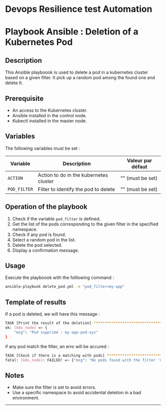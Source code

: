 # Devops Resilience test Automation


# Playbook Ansible : Deletion of a Kubernetes Pod

## Description

This Ansible playboook is used to delete a pod in a kubernetes cluster based on a given filter.
It pick up a random pod among the found one and delete It.

## Prerequisite

-  An access to the Kubernetes cluster.
-  Ansible installed in the control node.
-  Kubectl installed in the master node.

## Variables

The following variables must be set :

| Variable     | Description                                     | Valeur par défaut |
| ------------ | ----------------------------------------------- | ----------------- |
| `ACTION`  |  Action to do in the kubernetes cluster   | "" (must be set)  |
| `POD_FILTER` |  Filter to identify the pod to delete | "" (must be set)  |

## Operation of the playbook

1.  Check if the variable `pod_filter` is defined.
2.  Get the list of the pods corresponding to the given filter in the specified namespace.
3.  Check if any pod is found.
4.  Select a random pod in the list.
5.  Delete the pod selected.
6.  Display a confirmation message.

## Usage

Execute the playboook with the folllowing command :

```sh
ansible-playbook delete_pod.yml -e "pod_filter=my-app"
```

## Template of results

 If a pod is deleted, we will have this message :

```sh
TASK [Print the result of the deletion] ****************************************
ok: [k8s_node] => {
    "msg": "Pod supprimé : my-app-pod-xyz"
}
```

 if any pod match the filter, an erro will be accured :

```sh
TASK [Ckeck if there is a matching with pods] **********************************
fatal: [k8s_node]: FAILED! => {"msg": "No pods found with the filter 'my-app' in the namespace 'my-namespace'."}
```

## Notes

-  Make sure the filter is set to avoid errors.
-  Use a specific namespace to avoid accidental deletion in a bad environment.

---

